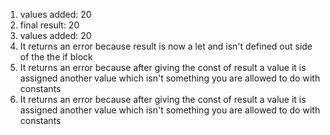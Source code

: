 1. values added: 20
2. final result: 20
3. values added: 20
4. It returns an error because result is now a let and isn't defined out side of the the if block
5. It returns an error because after giving the const of result a value it is assigned another value which isn't something you are allowed to do with constants
6. It returns an error because after giving the const of result a value it is assigned another value which isn't something you are allowed to do with constants